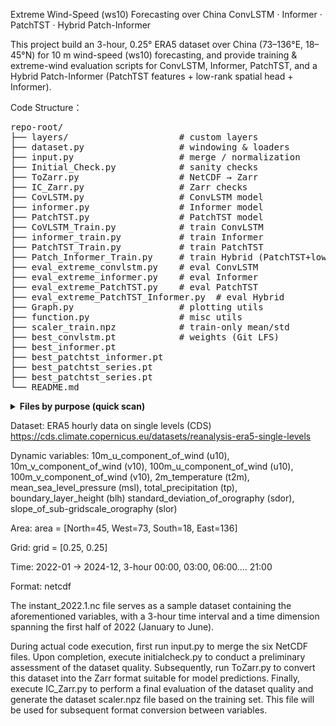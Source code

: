 Extreme Wind-Speed (ws10) Forecasting over China
ConvLSTM · Informer · PatchTST · Hybrid Patch-Informer

This project build an 3-hour, 0.25° ERA5 dataset over China (73–136°E, 18–45°N) for 10 m wind-speed (ws10) forecasting, and provide training & extreme-wind evaluation scripts 
for ConvLSTM, Informer, PatchTST, and a Hybrid Patch-Informer (PatchTST features + low-rank spatial head + Informer).

Code Structure：
<pre>
repo-root/
├── layers/                     # custom layers
├── dataset.py                  # windowing & loaders
├── input.py                    # merge / normalization
├── Initial_Check.py            # sanity checks
├── ToZarr.py                   # NetCDF → Zarr
├── IC_Zarr.py                  # Zarr checks
├── CovLSTM.py                  # ConvLSTM model
├── informer.py                 # Informer model
├── PatchTST.py                 # PatchTST model
├── CoVLSTM_Train.py            # train ConvLSTM
├── informer_train.py           # train Informer
├── PatchTST_Train.py           # train PatchTST
├── Patch_Informer_Train.py     # train Hybrid (PatchTST+low-rank head+Informer)
├── eval_extreme_convlstm.py    # eval ConvLSTM
├── eval_extreme_informer.py    # eval Informer
├── eval_extreme_PatchTST.py    # eval PatchTST
├── eval_extreme_PatchTST_Informer.py  # eval Hybrid
├── Graph.py                    # plotting utils
├── function.py                 # misc utils
├── scaler_train.npz            # train-only mean/std
├── best_convlstm.pt            # weights (Git LFS)
├── best_informer.pt
├── best_patchtst_informer.pt
├── best_patchtst_series.pt
├── best_patchtst_series.pt
└── README.md
</pre>


<details> <summary><b>Files by purpose (quick scan)</b></summary>

Models

CovLSTM.py, informer.py, PatchTST.py

Training

CoVLSTM_Train.py, informer_train.py, informer_train1.py,
PatchTST_Train.py, Patch_Informer_Train.py
(The PatchTST model code and portions of the Patch-Informer code are sourced from GitHubs. https://github.com/yuqinie98/PatchTST)
Evaluation

eval_extreme_convlstm.py, eval_extreme_informer.py,
eval_extreme_PatchTST.py, eval_extreme_PatchTST_Informer.py

Data & Preprocessing

dataset.py, input.py, ToZarr.py, IC_Zarr.py, Initial_Check.py,
scaler_train.npz

Utilities & Outputs

Graph.py

Weights (LFS)

best_*.pt (tracked with Git LFS)

Data Set Sample

instant_2022.1.nc

</details>

Dataset: ERA5 hourly data on single levels (CDS)
https://cds.climate.copernicus.eu/datasets/reanalysis-era5-single-levels

Dynamic variables:
10m_u_component_of_wind (u10), 10m_v_component_of_wind (v10),
100m_u_component_of_wind (u10), 100m_v_component_of_wind (v10),
2m_temperature (t2m), mean_sea_level_pressure (msl),
total_precipitation (tp), boundary_layer_height (blh)
standard_deviation_of_orography (sdor), slope_of_sub-gridscale_orography (slor)

Area: area = [North=45, West=73, South=18, East=136]

Grid: grid = [0.25, 0.25]

Time: 2022-01 → 2024-12, 3-hour 00:00, 03:00, 06:00.... 21:00

Format: netcdf

The instant_2022.1.nc file serves as a sample dataset containing the aforementioned variables, with a 3-hour time interval and a time dimension spanning the first half of 2022 (January to June).

During actual code execution, first run input.py to merge the six NetCDF files. Upon completion, execute initialcheck.py to conduct a preliminary assessment of the dataset quality. Subsequently, run ToZarr.py to convert this dataset into the Zarr format suitable for model predictions. Finally, execute IC_Zarr.py to perform a final evaluation of the dataset quality and generate the dataset scaler.npz file based on the training set. This file will be used for subsequent format conversion between variables.
